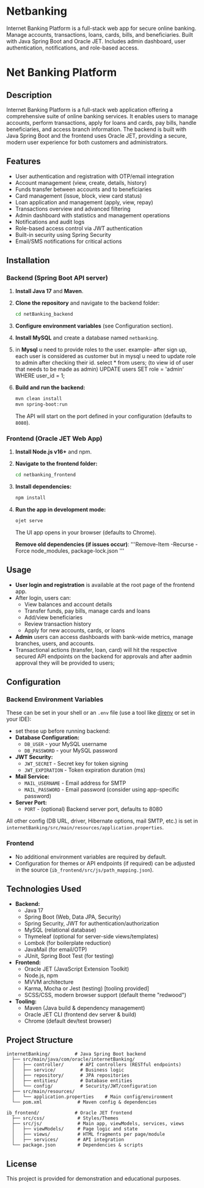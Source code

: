 # Netbanking
Internet Banking Platform is a full-stack web app for secure online banking. Manage accounts, transactions, loans, cards, bills, and beneficiaries. Built with Java Spring Boot and Oracle JET. Includes admin dashboard, user authentication, notifications, and role-based access.
# Net Banking Platform

## Description

Internet Banking Platform is a full-stack web application offering a comprehensive suite of online banking services. It enables users to manage accounts, perform transactions, apply for loans and cards, pay bills, handle beneficiaries, and access branch information. The backend is built with Java Spring Boot and the frontend uses Oracle JET, providing a secure, modern user experience for both customers and administrators.

## Features

- User authentication and registration with OTP/email integration
- Account management (view, create, details, history)
- Funds transfer between accounts and to beneficiaries
- Card management (issue, block, view card status)
- Loan application and management (apply, view, repay)
- Transactions overview and advanced filtering
- Admin dashboard with statistics and management operations
- Notifications and audit logs
- Role-based access control via JWT authentication
- Built-in security using Spring Security
- Email/SMS notifications for critical actions

## Installation

### Backend (Spring Boot API server)

1. **Install Java 17** and **Maven**.
2. **Clone the repository** and navigate to the backend folder:
    ```sh
    cd netBanking_backend
    ```
3. **Configure environment variables** (see Configuration section).
4. **Install MySQL** and create a database named `netbanking`.
5. in **Mysql** u need to provide roles to the user. example- after sign up, each user is considered as customer but in mysql u need to update role to admin after checking their id.
   select * from users; (to view id of user that needs to be made as admin)
   UPDATE users SET role = 'admin' WHERE user_id = 1;

7. **Build and run the backend:**
    ```sh
    mvn clean install
    mvn spring-boot:run
    ```
   The API will start on the port defined in your configuration (defaults to `8080`).

### Frontend (Oracle JET Web App)

1. **Install Node.js v16+** and npm.
2. **Navigate to the frontend folder:**
    ```sh
    cd netbanking_frontend
    ```
3. **Install dependencies:**
    ```sh
    npm install
    ```
4. **Run the app in development mode:**
    ```sh
    ojet serve
    ```
   The UI app opens in your browser (defaults to Chrome).

   **Remove old dependencies (if issues occur)**:
   '''Remove-Item -Recurse -Force node_modules, package-lock.json '''

## Usage

- **User login and registration** is available at the root page of the frontend app.
- After login, users can:
  - View balances and account details
  - Transfer funds, pay bills, manage cards and loans
  - Add/view beneficiaries
  - Review transaction history
  - Apply for new accounts, cards, or loans
- **Admin** users can access dashboards with bank-wide metrics, manage branches, users, and accounts.
- Transactional actions (transfer, loan, card) will hit the respective secured API endpoints on the backend for approvals and after aadmin approval they will be provided to users;

## Configuration

### Backend Environment Variables

These can be set in your shell or an `.env` file (use a tool like [direnv](https://direnv.net/) or set in your IDE):

- set these up before running backend:
- **Database Configuration:**
    - `DB_USER` - your MySQL username
    - `DB_PASSWORD` - your MySQL password
- **JWT Security:**
    - `JWT_SECRET` - Secret key for token signing
    - `JWT_EXPIRATION` - Token expiration duration (ms)
- **Mail Service:**
    - `MAIL_USERNAME` - Email address for SMTP
    - `MAIL_PASSWORD` - Email password (consider using app-specific password)
- **Server Port:**
    - `PORT` - (optional) Backend server port, defaults to 8080

All other config (DB URL, driver, Hibernate options, mail SMTP, etc.) is set in `internetBanking/src/main/resources/application.properties`.

### Frontend

- No additional environment variables are required by default.
- Configuration for themes or API endpoints (if required) can be adjusted in the source (`ib_frontend/src/js/path_mapping.json`).

## Technologies Used

- **Backend:**
    - Java 17
    - Spring Boot (Web, Data JPA, Security)
    - Spring Security, JWT for authentication/authorization
    - MySQL (relational database)
    - Thymeleaf (optional for server-side views/templates)
    - Lombok (for boilerplate reduction)
    - JavaMail (for email/OTP)
    - JUnit, Spring Boot Test (for testing)
- **Frontend:**
    - Oracle JET (JavaScript Extension Toolkit)
    - Node.js, npm
    - MVVM architecture
    - Karma, Mocha or Jest (testing) [tooling provided]
    - SCSS/CSS, modern browser support (default theme "redwood")
- **Tooling:**
    - Maven (Java build & dependency management)
    - Oracle JET CLI (frontend dev server & build)
    - Chrome (default dev/test browser)

## Project Structure

```
internetBanking/         # Java Spring Boot backend
  ├── src/main/java/com/oracle/internetBanking/
  │   ├── controller/      # API controllers (RESTful endpoints)
  │   ├── service/         # Business logic
  │   ├── repository/      # JPA repositories
  │   ├── entities/        # Database entities
  │   └── config/          # Security/JWT/configuration
  ├── src/main/resources/
  │   └── application.properties    # Main config/environment
  └── pom.xml             # Maven config & dependencies

ib_frontend/             # Oracle JET frontend
  ├── src/css/            # Styles/Themes
  ├── src/js/             # Main app, viewModels, services, views
  │   ├── viewModels/     # Page logic and state
  │   ├── views/          # HTML fragments per page/module
  │   ├── services/       # API integration
  └── package.json        # Dependencies & scripts
```

## License

This project is provided for demonstration and educational purposes.

